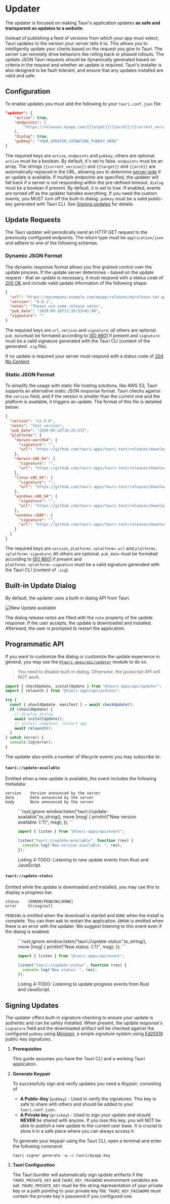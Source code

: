 # Updater

The updater is focused on making Tauri's application updates **as safe
and transparent as updates to a website**.

Instead of publishing a feed of versions from which your app must
select, Tauri updates to the version your server tells it to. This
allows you to intelligently update your clients based on the request
you give to Tauri. The server can remotely drive behaviors like
rolling back or phased rollouts. The update JSON Tauri requests should
be dynamically generated based on criteria in the request and whether
an update is required. Tauri's installer is also designed to be
fault-tolerant, and ensure that any updates installed are valid and
safe.

## Configuration

To enable updates you must add the following to your `tauri.conf.json`
file:

```json
"updater": {
    "active": true,
    "endpoints": [
        "https://releases.myapp.com/{{target}}/{{arch}}/{{current_version}}"
    ],
    "dialog": true,
    "pubkey": "YOUR_UPDATER_SIGNATURE_PUBKEY_HERE"
}
```

The required keys are `active`, `endpoints` and `pubkey`; others are
optional. `active` must be a boolean. By default, it's set to false.
`endpoints` must be an array. The strings `{{current_version}}` and
`{{target}}` and `{{arch}}` are automatically replaced in the URL,
allowing you to determine [server-side](#dynamic-json-format) if an
update is available. If multiple endpoints are specified, the updater
will fall back if a server is not responding within the pre-defined
timeout. `dialog` must be a boolean if present. By default, it is set
to true. If enabled, events are turned off as the updater handles
everything. If you need the custom events, you MUST turn off the
built-in dialog. `pubkey` must be a valid public-key generated with
Tauri CLI. See [Signing updates](#signing-updates) for details.

## Update Requests

The Tauri updater will periodically send an HTTP GET request to the
previously configured endpoints. The return type must be
`application/json` and adhere to one of the following schemas.

### Dynamic JSON Format

The dynamic response format allows you fine grained control over the
update process. If the update server determines - based on the update
request - that an update is necessary, it must respond with a status
code of [200 OK] and include valid update information of the following
shape:

```json
{
  "url": "https://mycompany.example.com/myapp/releases/myrelease.tar.gz",
  "version": "0.0.1",
  "notes": "Theses are some release notes",
  "pub_date": "2020-09-18T12:29:53+01:00",
  "signature": ""
}
```

The required keys are `url`, `version` and `signature`; all others are
optional. `pub_date`must be formated according to [ISO 8601] if
present and `signature` must be a valid signature generated with the
Tauri CLI (content of the generated `.sig` file<!-- TODO -->).

If no update is required your server must respond with a status code
of [204 No Content].

### Static JSON Format

To simplify the usage with static file hosting solutions, like AWS S3,
Tauri supports an alternative static JSON response format. Tauri
checks against the `version` field, and if the version is smaller than
the current one and the platform is available, it triggers an update.
The format of this file is detailed below:

```json
{
  "version": "v1.0.0",
  "notes": "Test version",
  "pub_date": "2020-06-22T19:25:57Z",
  "platforms": {
    "darwin-aarch64": {
      "signature": "",
      "url": "https://github.com/tauri-apps/tauri-test/releases/download/v1.0.0/app-aarch64.app.tar.gz"
    },
    "darwin-x86_64": {
      "signature": "",
      "url": "https://github.com/tauri-apps/tauri-test/releases/download/v1.0.0/app-x86_64.app.tar.gz"
    },
    "linux-x86_64": {
      "signature": "",
      "url": "https://github.com/tauri-apps/tauri-test/releases/download/v1.0.0/app.AppImage.tar.gz"
    },
    "windows-x86_64": {
      "signature": "",
      "url": "https://github.com/tauri-apps/tauri-test/releases/download/v1.0.0/app.x64.msi.zip"
    },
    "windows-i686": {
      "signature": "",
      "url": "https://github.com/tauri-apps/tauri-test/releases/download/v1.0.0/app.x86.msi.zip"
    }
  }
}
```

The required keys are `version`, `platforms.<platform>.url` and
`platforms.<platform>.signature`; All others are optional. `pub_date`
must be formated according to [ISO 8601] if present and <br>
`platforms.<platform>.signature` must be a valid signature generated
with the Tauri CLI (content of `.sig`).<!-- TODO -->

## Built-in Update Dialog

By default, the updater uses a built-in dialog API from Tauri.

![New Update available](https://i.imgur.com/UMilB5A.png)

The dialog release notes are filled with the `note` property of the
update response. If the user accepts, the update is downloaded and
installed. Afterward, the user is prompted to restart the application.

## Programmatic API

<!-- TODO: https://docs.rs/tauri/1.0.0-rc.6/tauri/updater/struct.UpdateBuilder.html -->

If you want to customize the dialog or customize the update experience
in general, you may use the [`@tauri-apps/api/updater`] module to do
so.

> You need to disable built-in dialog. Otherwise, the javascript API
> will NOT work.

```javascript
import { checkUpdate, installUpdate } from "@tauri-apps/api/updater";
import { relaunch } from "@tauri-apps/api/process";

try {
  const { shouldUpdate, manifest } = await checkUpdate();
  if (shouldUpdate) {
    // display dialog
    await installUpdate();
    // install complete, restart app
    await relaunch();
  }
} catch (error) {
  console.log(error);
}
```

The updater also emits a number of lifecycle events you may subscribe
to:

#### `tauri://update-available`

Emitted when a new update is available, the event includes the
following metadata:

```text
version    Version announced by the server
date       Date announced by the server
body       Note announced by the server
```

<figure>
<!-- TODO: outdated, updater event are part of RunEvent now -->
```rust,ignore
window.listen("tauri://update-available".to_string(), move |msg| {
    println!("New version available: {:?}", msg);
});
```

```javascript
import { listen } from "@tauri-apps/api/event";

listen("tauri://update-available", function (res) {
  console.log("New version available: ", res);
});
```

<figcaption>Listing 4-TODO: Listening to new update events from Rust and JavaScript.</figcaption>
</figure>

#### `tauri://update-status`

Emitted while the update is downloaded and installed, you may use this
to display a progress bar.

```text
status    [ERROR/PENDING/DONE]
error     String/null
```

`PENDING` is emitted when the download is started and `DONE` when the
install is complete. You can then ask to restart the application.
`ERROR` is emitted when there is an error with the updater. We suggest
listening to this event even if the dialog is enabled.

<figure>
<!-- TODO: outdated, updater event are part of RunEvent now -->
```rust,ignore
window.listen("tauri://update-status".to_string(), move |msg| {
    println!("New status: {:?}", msg);
});
```

```javascript
import { listen } from "@tauri-apps/api/event";

listen("tauri://update-status", function (res) {
  console.log("New status: ", res);
});
```

<figcaption>Listing 4-TODO: Listening to update progress events from Rust and JavaScript.</figcaption>
</figure>

## Signing Updates

The updater offers built-in signature checking to ensure your update
is authentic and can be safely installed. When present, the
update<!-- TODO: rephrase this to show that signing is required -->
response's `signature` field and the downloaded artifact will be
checked against the configured `pubkey` using [Minisign], a simple
signature system using [Ed25519] public-key signatures.

1. **Prerequisites**

   This guide assumes you have the Tauri CLI and a working Tauri
   application.

2. **Generate Keypair**

   To successfully sign and verify updates you need a _Keypair_,
   consisting of

   - **A Public-Key** (`pubkey`) - Used to verify the signatures. This
     key is safe to share with others and should be added to your
     `tauri.conf.json`.
   - **A Private key** (`privkey`) - Used to sign your update and
     should **NEVER** be shared with anyone. If you lose this key, you
     will NOT be able to publish a new update to the current user
     base. It is crucial to store it in a safe place where you can
     always access it.

   To generate your keypair using the Tauri CLI, open a terminal and
   enter the following command:

   ```console
   tauri signer generate -w ~/.tauri/myapp.key
   ```

3. **Tauri Configuration**

   The Tauri bundler will automatically sign update artifacts if the
   `TAURI_PRIVATE_KEY` and `TAURI_KEY_PASSWORD` environment variables
   are set. `TAURI_PRIVATE_KEY` must be the string representation of
   your private key or a path pointing to your private key file.
   `TAURI_KEY_PASSWORD` must contain the private key's password if you
   configured one.

[iso 8601]: https://en.wikipedia.org/wiki/ISO_8601
[minisign]: https://jedisct1.github.io/minisign/
[ed25519]: https://ed25519.cr.yp.to/
[200 ok]: http://tools.ietf.org/html/rfc2616#section-10.2.1
[204 no content]: http://tools.ietf.org/html/rfc2616#section-10.2.5
[`@tauri-apps/api/updater`]: /docs/api/js/modules/updater
